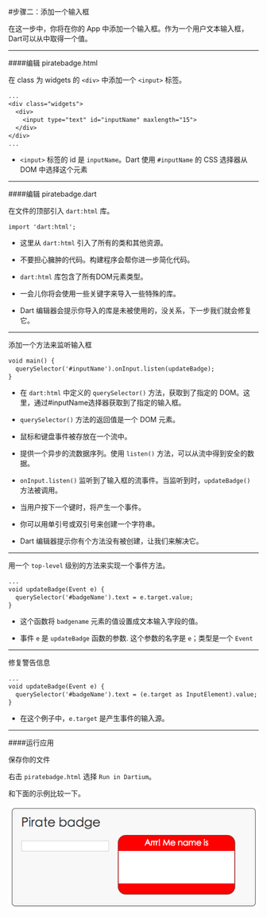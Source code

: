 #步骤二：添加一个输入框

在这一步中，你将在你的 App 中添加一个输入框。作为一个用户文本输入框，Dart可以从中取得一个值。

---

####编辑 piratebadge.html

在 class 为 widgets 的 ``<div>`` 中添加一个 ``<input>`` 标签。

````
...
<div class="widgets">
  <div>
    <input type="text" id="inputName" maxlength="15">
  </div>
</div>
...

````

- ``<input>`` 标签的 id 是 ``inputName``。Dart 使用 ``#inputName`` 的 CSS 选择器从 DOM 中选择这个元素

---

####编辑 piratebadge.dart

在文件的顶部引入 ``dart:html`` 库。

````
import 'dart:html';
````

- 这里从 ``dart:html`` 引入了所有的类和其他资源。

- 不要担心臃肿的代码。构建程序会帮你进一步简化代码。

- ``dart:html`` 库包含了所有DOM元素类型。

- 一会儿你将会使用一些关键字来导入一些特殊的库。

- Dart 编辑器会提示你导入的库是未被使用的，没关系，下一步我们就会修复它。

---


添加一个方法来监听输入框

````
void main() {
  querySelector('#inputName').onInput.listen(updateBadge);
}
````

- 在 ``dart:html`` 中定义的 ``querySelector()`` 方法，获取到了指定的 DOM。这里，通过#inputName选择器获取到了指定的输入框。

- ``querySelector()`` 方法的返回值是一个 DOM 元素。

- 鼠标和键盘事件被存放在一个流中。

- 提供一个异步的流数据序列。使用 ``listen()`` 方法，可以从流中得到安全的数据。

- ``onInput.listen()`` 监听到了输入框的流事件。当监听到时，``updateBadge()`` 方法被调用。

- 当用户按下一个键时，将产生一个事件。

- 你可以用单引号或双引号来创建一个字符串。

- Dart 编辑器提示你有个方法没有被创建，让我们来解决它。

---


用一个 ``top-level`` 级别的方法来实现一个事件方法。

````
...
void updateBadge(Event e) { 
  querySelector('#badgeName').text = e.target.value;
}

````

- 这个函数将 ``badgename`` 元素的值设置成文本输入字段的值。

- 事件 ``e`` 是 ``updateBadge`` 函数的参数. 这个参数的名字是 ``e``；类型是一个 ``Event``

---

修复警告信息

````
...
void updateBadge(Event e) { 
  querySelector('#badgeName').text = (e.target as InputElement).value;
}
````
- 在这个例子中，``e.target`` 是产生事件的输入源。


---

####运行应用

保存你的文件

右击 ``piratebadge.html`` 选择 ``Run in Dartium``。

和下面的示例比较一下。
 

![运行](images/dart1-learn-dart-in-minutes-step-2-add-an-input-field-pic1.png) 


